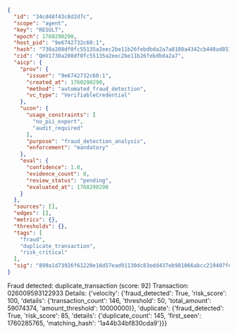 ```json
{
  "id": "34cd48f43c8d2d7c",
  "scope": "agent",
  "key": "RESULT",
  "epoch": 1760290290,
  "host_pid": "9e6742732c60:1",
  "hash": "730a208df0fc55135a2eec2be11b26febdbda2a7a8188a4342cb440ad851c810",
  "cid": "QmV1730a208df0fc55135a2eec2be11b26febdbda2a7",
  "aicp": {
    "prov": {
      "issuer": "9e6742732c60:1",
      "created_at": 1760290290,
      "method": "automated_fraud_detection",
      "vc_type": "VerifiableCredential"
    },
    "ucon": {
      "usage_constraints": [
        "no_pii_export",
        "audit_required"
      ],
      "purpose": "fraud_detection_analysis",
      "enforcement": "mandatory"
    },
    "eval": {
      "confidence": 1.0,
      "evidence_count": 0,
      "review_status": "pending",
      "evaluated_at": 1760290290
    }
  },
  "sources": [],
  "edges": [],
  "metrics": {},
  "thresholds": {},
  "tags": [
    "fraud",
    "duplicate_transaction",
    "risk_critical"
  ],
  "sig": "899a1d73926f61220e16d57ead91130dc83edd437eb981066abcc219407fe473"
}
```

Fraud detected: duplicate_transaction (score: 92)
Transaction: 026009593122933
Details: {'velocity': {'fraud_detected': True, 'risk_score': 100, 'details': {'transaction_count': 146, 'threshold': 50, 'total_amount': 59074374, 'amount_threshold': 10000000}}, 'duplicate': {'fraud_detected': True, 'risk_score': 85, 'details': {'duplicate_count': 145, 'first_seen': 1760285765, 'matching_hash': '1a44b34bf830cda9'}}}